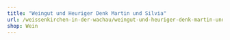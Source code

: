 ```yaml
---
title: "Weingut und Heuriger Denk Martin und Silvia"
url: /weissenkirchen-in-der-wachau/weingut-und-heuriger-denk-martin-und-silvia/
shop: Wein
---
```

